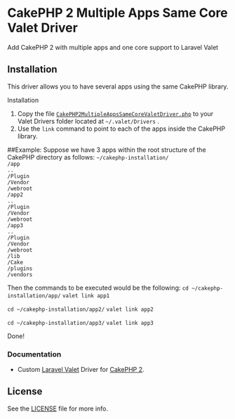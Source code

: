 # CakePHP 2 Multiple Apps Same Core Valet Driver
Add CakePHP 2 with multiple apps and one core support to Laravel Valet

## Installation

This driver allows you to have several apps using the same CakePHP library.

Installation
1. Copy the file [`CakePHP2MultipleAppsSameCoreValetDriver.php`](CakePHP2MultipleAppsSameCoreValetDriver.php) to your Valet Drivers folder located at `~/.valet/Drivers` .
2. Use the `link` command to point to each of the apps inside the CakePHP library.

##Example:
Suppose we have 3 apps within the root structure of the CakePHP directory as follows:
`~/cakephp-installation/`  
	`/app`  
		`..`  
		`/Plugin`  
		`/Vendor`  
		`/webroot`  
	`/app2`  
		`..`  
		`/Plugin`  
		`/Vendor`  
		`/webroot`  
	`/app3`  
		`..`  
		`/Plugin`  
		`/Vendor`  
		`/webroot`  
	`/lib`  
	`/Cake`  
	`/plugins`  
	`/vendors`  

Then the commands to be executed would be the following:
`cd ~/cakephp-installation/app/`
`valet link app1`

`cd ~/cakephp-installation/app2/`
`valet link app2`

`cd ~/cakephp-installation/app3/`
`valet link app3`

Done!

### Documentation
* Custom  [Laravel Valet](https://laravel.com/docs/7.x/valet) Driver for [CakePHP 2](https://book.cakephp.org/2.0/en/index.html).

## License
See the [LICENSE](LICENSE) file for more info.